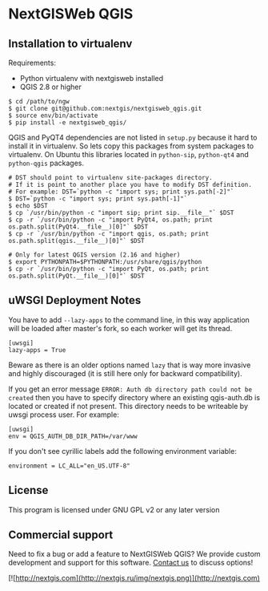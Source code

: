 NextGISWeb QGIS
===============

Installation to virtualenv
--------------------------

Requirements:

* Python virtualenv with nextgisweb installed
* QGIS 2.8 or higher

```
$ cd /path/to/ngw
$ git clone git@github.com:nextgis/nextgisweb_qgis.git
$ source env/bin/activate
$ pip install -e nextgisweb_qgis/
```

QGIS and PyQT4 dependencies are not listed in `setup.py` because it hard to install it in virtualenv. So lets copy this packages from system packages to virtualenv. On Ubuntu this libraries located in `python-sip`, `python-qt4` and `python-qgis` packages.

```
# DST should point to virtualenv site-packages directory.
# If it is point to another place you have to modify DST definition.
# For example: DST=`python -c "import sys; print sys.path[-2]"`
$ DST=`python -c "import sys; print sys.path[-1]"`
$ echo $DST
$ cp `/usr/bin/python -c "import sip; print sip.__file__"` $DST
$ cp -r `/usr/bin/python -c "import PyQt4, os.path; print os.path.split(PyQt4.__file__)[0]"` $DST
$ cp -r `/usr/bin/python -c "import qgis, os.path; print os.path.split(qgis.__file__)[0]"` $DST

# Only for latest QGIS version (2.16 and higher)
$ export PYTHONPATH=$PYTHONPATH:/usr/share/qgis/python
$ cp -r `/usr/bin/python -c "import PyQt, os.path; print os.path.split(PyQt.__file__)[0]"` $DST
```

uWSGI Deployment Notes
----------------------

You have to add `--lazy-apps` to the command line, in this way application will be loaded after master's fork, so each worker will get its thread.

```
[uwsgi]
lazy-apps = True
```

Beware as there is an older options named `lazy` that is way more invasive and highly discouraged (it is still here only for backward compatibility).

If you get an error message `ERROR: Auth db directory path could not be created` then you have to specify directory where an existing qgis-auth.db is located or created if not present.
This directory needs to be writeable by uwsgi process user. For example:

```
[uwsgi]
env = QGIS_AUTH_DB_DIR_PATH=/var/www
```

If you don't see cyrillic labels add the following environment variable:

```
environment = LC_ALL="en_US.UTF-8"
```

License
-------------
This program is licensed under GNU GPL v2 or any later version

Commercial support
----------
Need to fix a bug or add a feature to NextGISWeb QGIS? We provide custom development and support for this software. [Contact us](http://nextgis.ru/en/contact/) to discuss options!

[![http://nextgis.com](http://nextgis.ru/img/nextgis.png)](http://nextgis.com)
